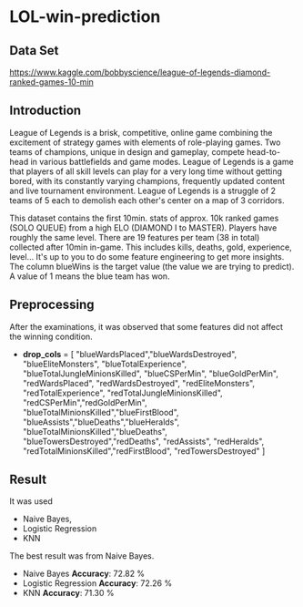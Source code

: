 # LOL-win-prediction

## Data Set
https://www.kaggle.com/bobbyscience/league-of-legends-diamond-ranked-games-10-min

## Introduction
  League of Legends is a brisk, competitive, online game combining the excitement of strategy games with elements of role-playing games. Two teams of champions, unique in design and gameplay, compete head-to-head in various battlefields and game modes. League of Legends is a game that players of all skill levels can play for a very long time without getting bored, with its constantly varying champions, frequently updated content and live tournament environment. League of Legends is a struggle of 2 teams of 5 each to demolish each other's center on a map of 3 corridors.
  
  
   This dataset contains the first 10min. stats of approx. 10k ranked games (SOLO QUEUE) from a high ELO (DIAMOND I to MASTER). Players have roughly the same level. There are 19 features per team (38 in total) collected after 10min in-game. This includes kills, deaths, gold, experience, level… It's up to you to do some feature engineering to get more insights. The column blueWins is the target value (the value we are trying to predict). A value of 1 means the blue team has won.

## Preprocessing
  After the examinations, it was observed that some features did not affect the winning condition.
  
- **drop_cols** = [
    "blueWardsPlaced","blueWardsDestroyed", 
    "blueEliteMonsters", "blueTotalExperience", 
    "blueTotalJungleMinionsKilled", "blueCSPerMin", 
    "blueGoldPerMin", "redWardsPlaced", 
    "redWardsDestroyed", "redEliteMonsters", 
    "redTotalExperience", "redTotalJungleMinionsKilled",
    "redCSPerMin","redGoldPerMin",
    "blueTotalMinionsKilled","blueFirstBlood", 
    "blueAssists","blueDeaths","blueHeralds",
    "blueTotalMinionsKilled","blueDeaths",
    "blueTowersDestroyed","redDeaths", 
    "redAssists", "redHeralds",
    "redTotalMinionsKilled","redFirstBlood",
    "redTowersDestroyed"
]

## Result
It was used 
- Naive Bayes, 
- Logistic Regression
- KNN

The best result was from Naive Bayes.

- Naive Bayes           **Accuracy**: 72.82 %
- Logistic Regression   **Accuracy**: 72.26 %
- KNN                   **Accuracy**: 71.30 %
